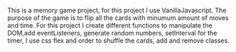 This is a memory game project, for this project I use VanillaJavascript.
The purpose of the game is to flip all the cards with minumum amount of moves and time.
For this project I create different functions to manipulate the DOM,add eventListeners, generate random numbers, setInterval for the timer, I use css flex and order to shuffle the cards, add and remove classes.
